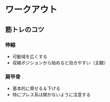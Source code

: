# ワークアウト

## 筋トレのコツ

### 伸縮

* 可動域を広くする
* 収縮ポジションから始めると効きやすい（主観）

### 肩甲骨

* 基本的に寄せる＆下げる
* 特にプレス系は開かないように注意する

